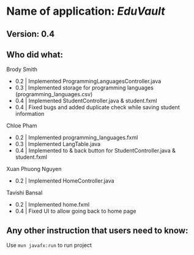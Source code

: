 # Name of application: *EduVault*

## Version: 0.4

## Who did what:

Brody Smith
- 0.2 | Implemented ProgrammingLanguagesController.java
- 0.3 | Implemented storage for programming languages (programming_languages.csv)
- 0.4 | Implemented StudentController.java & student.fxml
- 0.4 | Fixed bugs and added duplicate check while saving student information

Chloe Pham
- 0.2 | Implemented programming_languages.fxml
- 0.3 | Implemented LangTable.java
- 0.4 | Implemented to & back button for StudentController.java & student.fxml

Xuan Phuong Nguyen
- 0.2 | Implemented HomeController.java

Tavishi Bansal
- 0.2 | Implemented home.fxml
- 0.4 | Fixed UI to allow going back to home page 

## Any other instruction that users need to know:

Use `mvn javafx:run` to run project

